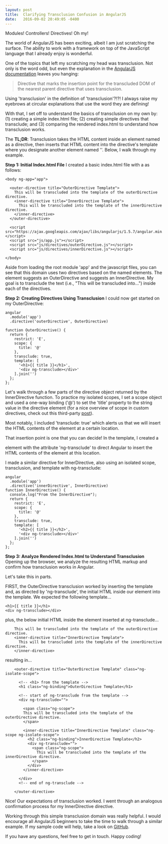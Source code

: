 ```yaml
---
layout: post
title:  Clarifying Transclusion Confusion in AngularJS
date:   2016-09-02 20:49:05 -0400
---
```


Modules! Controllers! Directives! Oh my!

The world of AngularJS has been exciting, albeit I am just scratching the surface. The ability to work with a framework on top of the JavaScript language that I already enjoy is wonderful.

One of the topics that left my scratching my head was transclusion.  Not only is the word odd, but even the explanation in the [AngularJS documentation](https://docs.angularjs.org/api/ng/directive/ngTransclude) leaves you hanging:

>Directive that marks the insertion point for the transcluded DOM of the nearest parent directive that uses transclusion.

Using 'transclusion' in the definition of 'transclusion'?!?!  I always raise my eyebrows at circular explanations that use the word they are defining!

With that, I set off to understand the basics of transclusion on my own by: (1) creating a simple index.html file; (2) creating simple directives that transclude; and (3) comparing the rendered index.html to understand how transclusion works.

The **TL;DR**: Transclusion takes the HTML content inside an element named as a directive, then inserts that HTML content into the directive's template where you designate another element named '<ng-transclude>'.  Below, I walk through my example.

**Step 1: Initial Index.html File**
I created a basic index.html file with a <body> as follows:

```
<body ng-app="app">  

  <outer-directive title="OuterDirective Template">
    This will be transcluded into the template of the outerDirective directive.
    <inner-directive title="InnerDirective Template">
      This will be transcluded into the template of the innerDirective directive.
    </inner-directive> 
  </outer-directive>
  
  <script src="https://ajax.googleapis.com/ajax/libs/angularjs/1.5.7/angular.min.js"></script>
  <script src="js/app.js"></script>
  <script src="js/directives/outerDirective.js"></script>
  <script src="js/directives/innerDirective.js"></script>

</body>
```

Aside from loading the root module 'app' and the javascript files, you can see that this domain uses two directives based on the named elements. The element <outer-directive> suggests an OuterDirective and <inner-directive> suggests an InnerDirective.  My goal is to transclude the text (i.e., "This will be transcluded into...") inside each of the directives.  

**Step 2: Creating Directives Using Transclusion**
I could now get started on my OuterDirective:

```
angular
  .module('app')
  .directive('outerDirective', OuterDirective)

function OuterDirective() {
  return {
    restrict: 'E',
    scope: {
      title: '@'
    },
    transclude: true,
    template: [
      '<h1>{{ title }}</h1>',
      '<div ng-transclude></div>'
    ].join('')
  };
};
```

Let's walk through a few parts of the directive object returned by the InnerDirective function.  To practice my isolated scopes, I set a scope object and used a one-way binding ('@') to set the 'title' property to the string value in the directive element (for a nice overview of scope in custom directives, check out this third-party [post](http://www.infragistics.com/community/blogs/dhananjay_kumar/archive/2015/06/11/understanding-scopes-in-angularjs-custom-directives.aspx)).

Most notably, I included 'transclude: true' which alerts us that we will insert the HTML contents of the <outer-directive> element at a certain location.

That insertion point is one that you can decide! In the template, I created a <div> element with the attribute 'ng-transclude' to direct Angular to insert the HTML contents of the <outer-directive> element at this location.

I made a similar directive for InnerDirective, also using an isolated scope, transclusion, and template with ng-transclude:

```
angular
  .module('app')
  .directive('innerDirective', InnerDirective)
function InnerDirective() {
  console.log("From the InnerDirective");
  return {
    restrict: 'E',
    scope: {
      title: '@'
    },
    transclude: true,
    template: [
      '<h2>{{ title }}</h2>',
      '<div ng-transclude></div>'
    ].join('')
  };
};
```    

**Step 3: Analyze Rendered Index.html to Understand Transclusion**
Opening up the browser, we analyze the resulting HTML markup and confirm how transclusion works in Angular.

Let's take this in parts. 

FIRST, the OuterDirective transclusion worked by inserting the template and, as directed by 'ng-transclude', the initial HTML inside our <outer-directive> element into the template. We expected the following template...

```
<h1>{{ title }}</h1>
<div ng-transclude></div>
```

plus, the below initial HTML inside the <outer-directive> element inserted at ng-transclude...
```
    This will be transcluded into the template of the outerDirective directive.
    <inner-directive title="InnerDirective Template">
      This will be transcluded into the template of the innerDirective directive.
    </inner-directive> 
```
resulting in...


```
    <outer-directive title="OuterDirective Template" class="ng-isolate-scope">
      
      <!-- <h1> from the template -->
      <h1 class="ng-binding">OuterDirective Template</h1>
      
      <!-- start of ng-transclude from the template -->
      <div ng-transclude="">
    
        <span class="ng-scope">
        This will be transcluded into the template of the outerDirective directive.
        </span>
    
        <inner-directive title="InnerDirective Template" class="ng-scope ng-isolate-scope">
          <h2 class="ng-binding">InnerDirective Template</h2>
          <div ng-transclude="">
            <span class="ng-scope">
              This will be transcluded into the template of the innerDirective directive.
            </span>
          </div>
        </inner-directive> 
    
      </div>
      <!-- end of ng-transclude -->
    
    </outer-directive>

```

Nice! Our expectations of transclusion worked.  I went through an analogous confirmation process for my InnerDirective directive.

Working through this simple transclusion domain was really helpful.  I would encourage all AngularJS beginners to take the time to walk through a similar example. If my sample code will help, take a look on [GitHub](https://github.com/agdavid/example-angular-transclusion).

If you have any questions, feel free to get in touch. Happy coding!
